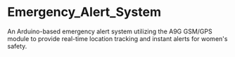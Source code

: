 # Emergency_Alert_System
An Arduino-based emergency alert system utilizing the A9G GSM/GPS module to provide real-time location tracking and instant alerts for women's safety.

